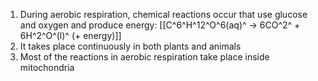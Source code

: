 1. During aerobic respiration, chemical reactions occur that use glucose and oxygen and produce energy: [[C^6^H^12^O^6(aq)^ → 6CO^2^ + 6H^2^O^(l)^ (+ energy)]]
2. It takes place continuously in both plants and animals
3. Most of the reactions in aerobic respiration take place inside mitochondria

